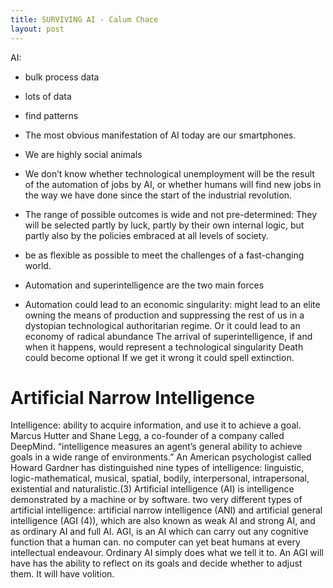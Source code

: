 ```yaml
---
title: SURVIVING AI - Calum Chace
layout: post
---
```


AI: 
- bulk process data
- lots of data
- find patterns

- The most obvious manifestation of AI today are our smartphones.
- We are highly social animals
- We don’t know whether technological unemployment will be the result of the automation of jobs by AI, or whether humans will find new jobs in the way we have done since the start of the industrial revolution. 
- The range of possible outcomes is wide and not pre-determined:
 They will be selected partly by luck, partly by their own internal logic, but partly also by the policies embraced at all levels of society.
 - be as flexible as possible to meet the challenges of a fast-changing world.
 - Automation and superintelligence are the two main forces 
 - Automation could lead to an economic singularity:
 might lead to an elite owning the means of production and suppressing the rest of us in a dystopian technological authoritarian regime.
 Or it could lead to an economy of radical abundance
 The arrival of superintelligence, if and when it happens, would represent a technological singularity 
 Death could become optional 
 If we get it wrong it could spell extinction.
 
 # Artificial Narrow Intelligence
 
 Intelligence: ability to acquire information, and use it to achieve a goal. 
 Marcus Hutter and Shane Legg, a co-founder of a company called DeepMind. “intelligence measures an agent’s general ability to achieve goals in a wide range of environments.”
 An American psychologist called Howard Gardner has distinguished nine types of intelligence: linguistic, logic-mathematical, musical, spatial, bodily, interpersonal, intrapersonal, existential and naturalistic.(3)
 Artificial intelligence (AI) is intelligence demonstrated by a machine or by software.
 two very different types of artificial intelligence: artificial narrow intelligence (ANI) and artificial general intelligence (AGI (4)), which are also known as weak AI and strong AI, and as ordinary AI and full AI.
 AGI, is an AI which can carry out any cognitive function that a human can. 
 no computer can yet beat humans at every intellectual endeavour.
 Ordinary AI simply does what we tell it to.
 An AGI will have has the ability to reflect on its goals and decide whether to adjust them. It will have volition.